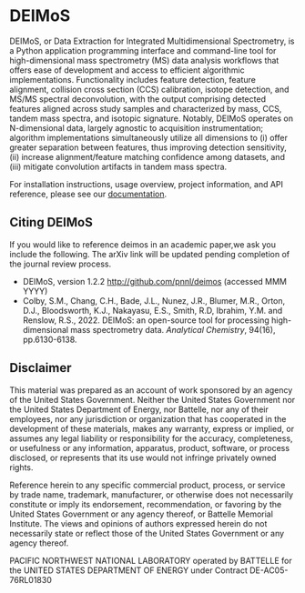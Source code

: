 DEIMoS
=======
DEIMoS, or Data Extraction for Integrated Multidimensional Spectrometry, is a Python application 
programming interface and command-line tool for high-dimensional mass spectrometry (MS) data 
analysis workflows that offers ease of development and access to efficient algorithmic implementations. 
Functionality includes feature detection, feature alignment, collision cross section (CCS) calibration, 
isotope detection, and MS/MS spectral deconvolution, with the output comprising detected features aligned 
across study samples and characterized by mass, CCS, tandem mass spectra, and isotopic signature. 
Notably, DEIMoS operates on N-dimensional data, largely agnostic to acquisition instrumentation; 
algorithm implementations simultaneously utilize all dimensions to (i) offer greater separation between features, 
thus improving detection sensitivity, (ii) increase alignment/feature matching confidence among datasets, 
and (iii) mitigate convolution artifacts in tandem mass spectra.

For installation instructions, usage overview, project information, and API reference, please see our [documentation](https://deimos.readthedocs.io).

Citing DEIMoS
-------------
If you would like to reference deimos in an academic paper,we ask you include the following.
The arXiv link will be updated pending completion of the journal review process.
* DEIMoS, version 1.2.2 http://github.com/pnnl/deimos (accessed MMM YYYY)
* Colby, S.M., Chang, C.H., Bade, J.L., Nunez, J.R., Blumer, M.R., Orton, D.J., Bloodsworth, K.J., Nakayasu, E.S., Smith, R.D, Ibrahim, Y.M. and Renslow, R.S., 2022. DEIMoS: an open-source tool for processing high-dimensional mass spectrometry data. *Analytical Chemistry*, 94(16), pp.6130-6138.

Disclaimer
----------
This material was prepared as an account of work sponsored by an agency of the United States Government. Neither the United States Government nor the United States Department of Energy, nor Battelle, nor any of their employees, nor any jurisdiction or organization that has cooperated in the development of these materials, makes any warranty, express or implied, or assumes any legal liability or responsibility for the accuracy, completeness, or usefulness or any information, apparatus, product, software, or process disclosed, or represents that its use would not infringe privately owned rights.

Reference herein to any specific commercial product, process, or service by trade name, trademark, manufacturer, or otherwise does not necessarily constitute or imply its endorsement, recommendation, or favoring by the United States Government or any agency thereof, or Battelle Memorial Institute. The views and opinions of authors expressed herein do not necessarily state or reflect those of the United States Government or any agency thereof.

PACIFIC NORTHWEST NATIONAL LABORATORY operated by BATTELLE for the UNITED STATES DEPARTMENT OF ENERGY under Contract DE-AC05-76RL01830
